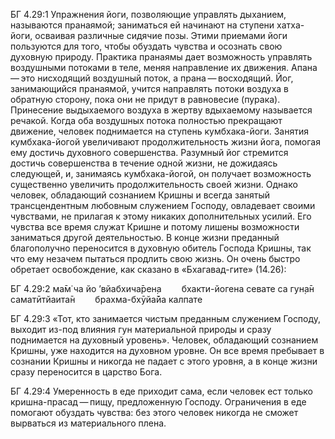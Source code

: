 БГ 4.29:1	Упражнения йоги, позволяющие управлять дыханием, называются пранаямой; заниматься ей начинают на ступени хатха-йоги, осваивая различные сидячие позы. Этими приемами йоги пользуются для того, чтобы обуздать чувства и осознать свою духовную природу. Практика пранаямы дает возможность управлять воздушными потоками в теле, меняя направление их движения. Апана — это нисходящий воздушный поток, а прана — восходящий. Йог, занимающийся пранаямой, учится направлять потоки воздуха в обратную сторону, пока они не придут в равновесие (пурака). Принесение выдыхаемого воздуха в жертву вдыхаемому называется речакой. Когда оба воздушных потока полностью прекращают движение, человек поднимается на ступень кумбхака-йоги. Занятия кумбхака-йогой увеличивают продолжительность жизни йога, помогая ему достичь духовного совершенства. Разумный йог стремится достичь совершенства в течение одной жизни, не дожидаясь следующей, и, занимаясь кумбхака-йогой, он получает возможность существенно увеличить продолжительность своей жизни. Однако человек, обладающий сознанием Кришны и всегда занятый трансцендентным любовным служением Господу, овладевает своими чувствами, не прилагая к этому никаких дополнительных усилий. Его чувства все время служат Кришне и потому лишены возможности заниматься другой деятельностью. В конце жизни преданный благополучно переносится в духовную обитель Господа Кришны, так что ему незачем пытаться продлить свою жизнь. Он очень быстро обретает освобождение, как сказано в «Бхагавад-гите» (14.26):

БГ 4.29:2	ма̄м̇ ча йо ’вйабхича̄рен̣а   бхакти-йогена севате са гун̣а̄н саматӣтйаита̄н   брахма-бхӯйа̄йа калпате

БГ 4.29:3	«Тот, кто занимается чистым преданным служением Господу, выходит из-под влияния гун материальной природы и сразу поднимается на духовный уровень». Человек, обладающий сознанием Кришны, уже находится на духовном уровне. Он все время пребывает в сознании Кришны и никогда не падает с этого уровня, а в конце жизни сразу переносится в царство Бога.

БГ 4.29:4	Умеренность в еде приходит сама, если человек ест только кришна-прасад — пищу, предложенную Господу. Ограничения в еде помогают обуздать чувства: без этого человек никогда не сможет вырваться из материального плена.